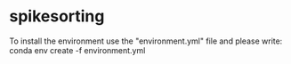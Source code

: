 # spikesorting
To install the environment use the "environment.yml" file and please write: conda env create -f environment.yml
